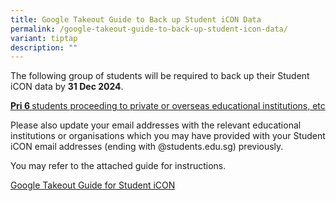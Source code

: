 ```yaml
---
title: Google Takeout Guide to Back up Student iCON Data
permalink: /google-takeout-guide-to-back-up-student-icon-data/
variant: tiptap
description: ""
---
```

<p>The following group of students will be required to back up their Student
iCON data by <strong>31 Dec 2024</strong>.</p>
<p><strong><u>Pri 6 </u></strong><u>students proceeding to private or overseas educational institutions, etc</u>
</p>
<p>Please also update your email addresses with the relevant educational
institutions or organisations which you may have provided with your Student
iCON email addresses (ending with @<a rel="noopener noreferrer nofollow" target="_blank">students.edu.sg</a>)
previously.</p>
<p>You may refer to the attached guide for instructions.</p>
<p><a href="/files/For_Graduating_Students__Google_Takeout_Guide_for_Student_iCON__2024_.pdf" rel="noopener nofollow" target="_blank">Google Takeout Guide for Student iCON</a>
</p>
<p></p>
<p>&nbsp;</p>